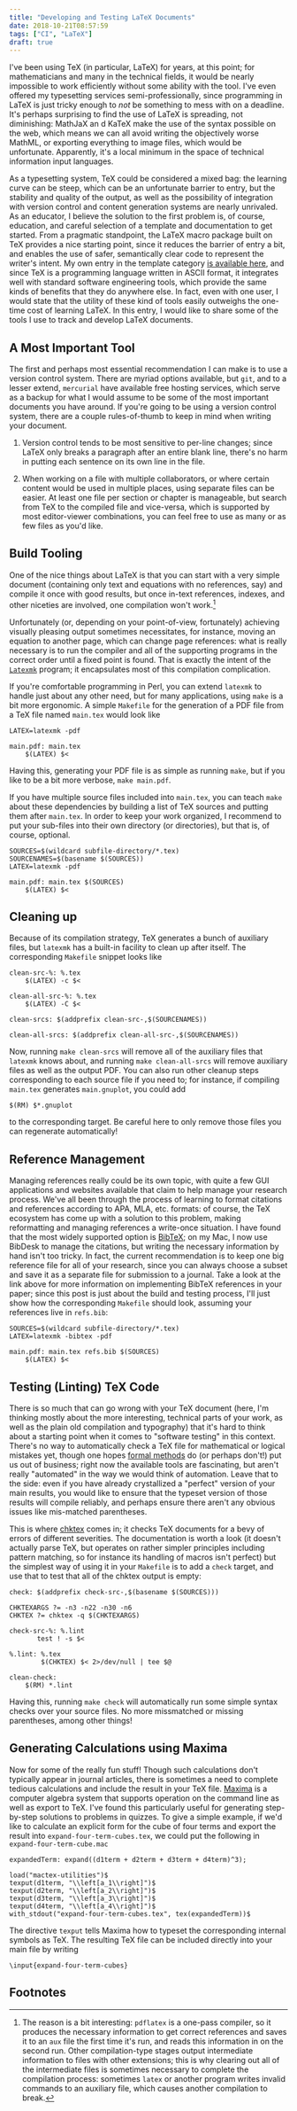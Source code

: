 ```yaml
---
title: "Developing and Testing LaTeX Documents"
date: 2018-10-21T08:57:59
tags: ["CI", "LaTeX"]
draft: true
---
```


I've been using TeX (in particular, LaTeX) for years, at this point; for mathematicians and many in the technical fields, it would be nearly impossible to work efficiently without some ability with the tool.
I've even offered my typesetting services semi-professionally, since programming in LaTeX is just tricky enough to _not_ be something to mess with on a deadline.
It's perhaps surprising to find the use of LaTeX is spreading, not diminishing: MathJaX an d KaTeX make the use of the syntax possible on the web, which means we can all avoid writing the objectively worse MathML, or exporting everything to image files, which would be unfortunate.
Apparently, it's a local minimum in the space of technical information input languages.

As a typesetting system, TeX could be considered a mixed bag: the learning curve can be steep, which can be an unfortunate barrier to entry, but the stability and quality of the output, as well as the possibility of integration with version control and content generation systems are nearly unrivaled.
As an educator, I believe the solution to the first problem is, of course, education, and careful selection of a template and documentation to get started.
From a pragmatic standpoint, the LaTeX macro package built on TeX provides a nice starting point, since it reduces the barrier of entry a bit, and enables the use of safer, semantically clear code to represent the writer's intent.
My own entry in the template category [is available here](), and since TeX is a programming language written in ASCII format, it integrates well with standard software engineering tools, which provide the same kinds of benefits that they do anywhere else.
In fact, even with one user, I would state that the utility of these kind of tools easily outweighs the one-time cost of learning LaTeX.
In this entry, I would like to share some of the tools I use to track and develop LaTeX documents.

## A Most Important Tool

The first and perhaps most essential recommendation I can make is to use a version control system.
There are myriad options available, but `git`, and to a lesser extend, `mercurial` have available free hosting services, which serve as a backup for what I would assume to be some of the most important documents you have around.
If you're going to be using a version control system, there are a couple rules-of-thumb to keep in mind when writing your document.

1) Version control tends to be most sensitive to per-line changes; since LaTeX only breaks a paragraph after an entire blank line, there's no harm in putting each sentence on its own line in the file.

2) When working on a file with multiple collaborators, or where certain content would be used in multiple places, using separate files can be easier.
At least one file per section or chapter is manageable, but search from TeX to the compiled file and vice-versa, which is supported by most editor-viewer combinations, you can feel free to use as many or as few files as you'd like.

## Build Tooling

One of the nice things about LaTeX is that you can start with a very simple document (containing only text and equations with no references, say) and compile it once with good results, but once in-text references, indexes, and other niceties are involved, one compilation won't work.[^1]

Unfortunately (or, depending on your point-of-view, fortunately) achieving visually pleasing output sometimes necessitates, for instance, moving an equation to another page, which can change page references: what is really necessary is to run the compiler and all of the supporting programs in the correct order until a fixed point is found.
That is exactly the intent of the [`Latexmk`](https://mg.readthedocs.io/latexmk.html) program; it encapsulates most of this compilation complication.

If you're comfortable programming in Perl, you can extend `latexmk` to handle just about any other need, but for many applications, using `make` is a bit more ergonomic.
A simple `Makefile` for the generation of a PDF file from a TeX file named `main.tex` would look like

```
LATEX=latexmk -pdf

main.pdf: main.tex
	$(LATEX) $<
```

Having this, generating your PDF file is as simple as running `make`, but if you like to be a bit more verbose, `make main.pdf`.

If you have multiple source files included into `main.tex`, you can teach `make` about these dependencies by building a list of TeX sources and putting them after `main.tex`.
In order to keep your work organized, I recommend to put your sub-files into their own directory (or directories), but that is, of course, optional.

```
SOURCES=$(wildcard subfile-directory/*.tex)
SOURCENAMES=$(basename $(SOURCES))
LATEX=latexmk -pdf

main.pdf: main.tex $(SOURCES)
	$(LATEX) $<
```

## Cleaning up

Because of its compilation strategy, TeX generates a bunch of auxiliary files, but `latexmk` has a built-in facility to clean up after itself.
The corresponding `Makefile` snippet looks like

```
clean-src-%: %.tex
	$(LATEX) -c $<

clean-all-src-%: %.tex
	$(LATEX) -C $<

clean-srcs: $(addprefix clean-src-,$(SOURCENAMES))

clean-all-srcs: $(addprefix clean-all-src-,$(SOURCENAMES))
```

Now, running `make clean-srcs` will remove all of the auxiliary files that `latexmk` knows about, and running `make clean-all-srcs` will remove auxiliary files as well as the output PDF.
You can also run other cleanup steps corresponding to each source file if you need to; for instance, if compiling `main.tex` generates `main.gnuplot`, you could add

```
$(RM) $*.gnuplot
```
to the corresponding target.
Be careful here to only remove those files you can regenerate automatically!

## Reference Management

Managing references really could be its own topic, with quite a few GUI applications and websites available that claim to help manage your research process.
We've all been through the process of learning to format citations and references according to APA, MLA, etc. formats: of course, the TeX ecosystem has come up with a solution to this problem, making reformatting and managing references a write-once situation.
I have found that the most widely supported option is [BibTeX](http://www.bibtex.org/); on my Mac, I now use BibDesk to manage the citations, but writing the necessary information by hand isn't too tricky.
In fact, the current recommendation is to keep one big reference file for all of your research, since you can always choose a subset and save it as a separate file for submission to a journal.
Take a look at the link above for more information on implementing BibTeX references in your paper; since this post is just about the build and testing process, I'll just show how the corresponding `Makefile` should look, assuming your references live in `refs.bib`:

```
SOURCES=$(wildcard subfile-directory/*.tex)
LATEX=latexmk -bibtex -pdf

main.pdf: main.tex refs.bib $(SOURCES)
	$(LATEX) $<
```

## Testing (Linting) TeX Code

There is so much that can go wrong with your TeX document (here, I'm thinking mostly about the more interesting, technical parts of your work, as well as the plain old compilation and typography) that it's hard to think about a starting point when it comes to "software testing" in this context.
There's no way to automatically check a TeX file for mathematical or logical mistakes yet, though one hopes [formal methods](https://en.wikipedia.org/wiki/Automated_theorem_proving) do (or perhaps don't!) put us out of business; right now the available tools are fascinating, but aren't really "automated" in the way we would think of automation.
Leave that to the side: even if you have already crystallized a "perfect" version of your main results, you would like to ensure that the typeset version of those results will compile reliably, and perhaps ensure there aren't any obvious issues like mis-matched parentheses.

This is where [chktex](http://www.nongnu.org/chktex/) comes in; it checks TeX documents for a bevy of errors of different severities.
The documentation is worth a look (it doesn't actually parse TeX, but operates on rather simpler principles including pattern matching, so for instance its handling of macros isn't perfect) but the simplest way of using it in your `Makefile` is to add a `check` target, and use that to test that all of the chktex output is empty:

```
check: $(addprefix check-src-,$(basename $(SOURCES)))

CHKTEXARGS ?= -n3 -n22 -n30 -n6
CHKTEX ?= chktex -q $(CHKTEXARGS)

check-src-%: %.lint
       test ! -s $<

%.lint: %.tex
        $(CHKTEX) $< 2>/dev/null | tee $@

clean-check:
	$(RM) *.lint
```

Having this, running `make check` will automatically run some simple syntax checks over your source files.
No more missmatched or missing parentheses, among other things!

## Generating Calculations using Maxima

Now for some of the really fun stuff!
Though such calculations don't typically appear in journal articles, there is sometimes a need to complete tedious calculations and include the result in your TeX file.
[Maxima](http://maxima.sourceforge.net/) is a computer algebra system that supports operation on the command line as well as export to TeX.
I've found this particularly useful for generating step-by-step solutions to problems in quizzes.
To give a simple example, if we'd like to calculate an explicit form for the cube of four terms and export the result into `expand-four-term-cubes.tex`, we could put the following in `expand-four-term-cube.mac`

```
expandedTerm: expand((d1term + d2term + d3term + d4term)^3);

load("mactex-utilities")$
texput(d1term, "\\left[a_1\\right]")$
texput(d2term, "\\left[a_2\\right]")$
texput(d3term, "\\left[a_3\\right]")$
texput(d4term, "\\left[a_4\\right]")$
with_stdout("expand-four-term-cubes.tex", tex(expandedTerm))$
```

The directive `texput` tells Maxima how to typeset the corresponding internal symbols as TeX.
The resulting TeX file can be included directly into your main file by writing 

```
\input{expand-four-term-cubes}
```


## Footnotes

[^1]: The reason is a bit interesting: `pdflatex` is a one-pass compiler, so it produces the necessary information to get correct references and saves it to an `aux` file the first time it's run, and reads this information in on the second run.
Other compilation-type stages output intermediate information to files with other extensions; this is why clearing out all of the intermediate files is sometimes necessary to complete the compilation process: sometimes `latex` or another program writes invalid commands to an auxiliary file, which causes another compilation to break.
